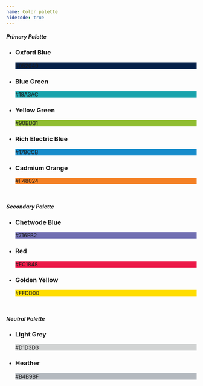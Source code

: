 ```yaml
---
name: Color palette
hidecode: true
---
```

<h5>Primary Palette</h2>
<ul class="palette">
  <li>
    <h3>Oxford Blue</h3>
    <div style="background-color: #052049;" class="color"><span>#052049</span></div>
  </li>
  <li>
    <h3>Blue Green</h3>
    <div style="background-color: #18A3AC;" class="color"><span>#18A3AC</span></div>
    <!--<div style="background-color: #1F253D;" class="color"><span>#1F253D</span></div>-->
  </li>
  <li>
    <h3>Yellow Green</h3>
    <div style="background-color: #90BD31;" class="color"><span>#90BD31</span></div>
  </li>
  <li>
    <h3>Rich Electric Blue</h3>
    <div style="background-color: #178CCB;" class="color"><span>#178CCB</span></div>
  </li>
  <li>
    <h3>Cadmium Orange</h3>
    <div style="background-color: #F48024;" class="color"><span>#F48024</span></div>
  </li>
</ul>

<br>
<h5>Secondary Palette</h2>
<ul class="palette">
  <li>
    <h3>Chetwode Blue</h3>
    <div style="background-color: #716FB2;" class="color"><span>#716FB2</span></div>
  </li>
  <li>
    <h3>Red</h3>
    <div style="background-color: #EC1848;" class="color"><span>#EC1848</span></div>
  </li>
  <li>
    <h3>Golden Yellow</h3>
    <div style="background-color: #FFDD00;" class="color"><span>#FFDD00</span></div>
  </li>
</ul>

<br>
<h5>Neutral Palette</h2>
<ul class="palette">
  <li>
    <h3>Light Grey</h3>
    <div style="background-color: #D1D3D3;" class="color"><span>#D1D3D3</span></div>
  </li>
  <li>
    <h3>Heather</h3>
    <div style="background-color: #B4B9BF;" class="color"><span>#B4B9BF</span></div>
  </li>
</ul>

